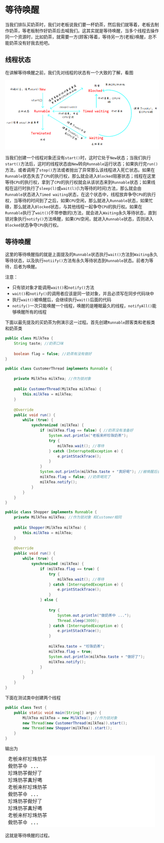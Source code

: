 # 等待唤醒

当我们排队买奶茶时，我们对老板说我们要一杯奶茶，然后我们就等着，老板去制作奶茶，等老板制作好奶茶后去喊我们。这其实就是等待唤醒，当多个线程去操作同一个资源时，比如奶茶，就需要一方(顾客)等着，等待另一方(老板)唤醒，总不能奶茶没有好我去抢吧。

## 线程状态

在讲解等待唤醒之前，我们先对线程的状态有一个大致的了解，看图

<img src="images/Duo8.png">

当我们创建一个线程对象还没有`start()`时，这时它处于`New`状态；当我们执行`start()`方法后，这时的线程状态由`New`转向`Runnable`运行状态；如果执行完`run()`方法，或者调用了`stop()`方法或者抛出了异常那么该线程进入死亡状态。如果在`Runnable`状态失去了`CPU`的执行权，那么就会进入`Blocked`阻塞状态；线程在这里等待`CPU`的执行权，拿到了`CPU`的执行权就会从该状态来到`Runnable`状态；如果线程在运行时执行了`sleep(l)`或`wait(l)`(`l`为等待的时间)方法，那么就会由`Runnable`状态进入`Timed waiting`状态，在这个状态中，线程放弃争夺`CPU`的执行权，当等待的时间到了之后，如果`CPU`空闲，那么就进入`Runnable`状态，如果忙碌，那么就进入`Blocked`状态，与其他线程一起争夺`CPU`的执行权。如果在`Runnable`执行了`wait()`(不带参数的)方法，就会进入`Waiting`永久等待状态，直到锁对象执行`notify()`方法唤醒，如果`CPU`空闲，就进入`Runnable`状态，否则进入`Blocked`状态争夺`CPU`执行权。

## 等待唤醒

这里的等待唤醒指的就是上面提及的`Runnable`状态执行`wait()`方法到`Waiting`永久等待状态，以及执行`notiify()`方法有永久等待状态到`Runnable`状态。前者为等待，后者为唤醒。

注意：

- 只有锁对象才能调用`wait()`和`notify()`方法
- `wait()`和`notify()`的调用者应该是同一锁对象，并且必须写在同步代码块中
- 执行`wait()`被唤醒后，会继续执行`wait()`后面的代码
- `notify()`一次只能唤醒一个线程，唤醒的是睡眠最久的线程，`notifyAll()`能够唤醒所有的线程

下面以最先提及的买奶茶为例演示这一过程。首先创建`Runnable`顾客类和老板类和奶茶类

```java
public class MilkTea {
    String taste; //奶茶口味

    boolean flag = false; //奶茶有没有做好
}
```

```java
public class CustomerThread implements Runnable {

    private MilkTea milkTea; //作为锁对象

    public CustomerThread(MilkTea milkTea) {
        this.milkTea = milkTea;
    }

    @Override
    public void run() {
        while (true) {
            synchronized (milkTea) { 
                if (milkTea.flag == false) { //奶茶没有准备好
                    System.out.println("老板来杯珍珠奶茶");
                    try {
                        milkTea.wait(); //等待
                    } catch (InterruptedException e) {
                        e.printStackTrace();
                    }
                }
                System.out.println(milkTea.taste + "真好喝"); //被唤醒后会执行这个
                milkTea.flag = false; //奶茶喝完了
                milkTea.notify();
            }
        }
    }
}
```

```java
public class Shopper implements Runnable {
    private MilkTea milkTea; //作为锁对象 和Customer相同

    public Shopper(MilkTea milkTea) {
        this.milkTea = milkTea;
    }

    @Override
    public void run() {
        while (true) {
            synchronized (milkTea) {
                if (milkTea.flag == true) {
                    try {
                        milkTea.wait(); //等待
                    } catch (InterruptedException e) {
                        e.printStackTrace();
                    }
                } else {

                    try {
                        System.out.println("做奶茶中 ...");
                        Thread.sleep(3000);
                    } catch (InterruptedException e) {
                        e.printStackTrace();
                    }

                    milkTea.taste = "珍珠奶茶";
                    milkTea.flag = true;
                    System.out.println(milkTea.taste + "做好了");
                    milkTea.notify();
                }
            }
        }
    }
}
```

下面在测试类中创建两个线程

```java
public class Test {
    public static void main(String[] args) {
        MilkTea milkTea = new MilkTea(); //作为锁对象
        new Thread(new CustomerThread(milkTea)).start();
        new Thread(new Shopper(milkTea)).start();
    }
}

```



输出为

<img src="images/Duo9.png">

这就是等待唤醒的过程。